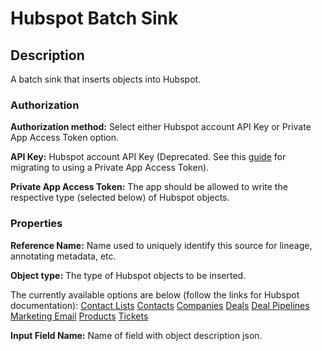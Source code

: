 # Hubspot Batch Sink
Description
-----------
A batch sink that inserts objects into Hubspot.

### Authorization

**Authorization method:** Select either Hubspot account API Key or Private App Access Token option.

**API Key:** Hubspot account API Key (Deprecated. See this [guide](https://developers.hubspot.com/docs/api/migrate-an-api-key-integration-to-a-private-app) for migrating to using a Private App Access Token).

**Private App Access Token:** The app should be allowed to write the respective type (selected below) of Hubspot objects.

### Properties

**Reference Name:** Name used to uniquely identify this source for lineage, annotating metadata, etc.

**Object type:** The type of Hubspot objects to be inserted.

The currently available options are below (follow the links for Hubspot documentation):
  [Contact Lists](https://developers.hubspot.com/docs/methods/lists/create_list)
  [Contacts](https://developers.hubspot.com/docs/methods/contacts/create_contact)
  [Companies](https://developers.hubspot.com/docs/methods/companies/create_company)
  [Deals](https://developers.hubspot.com/docs/methods/deals/create_deal)
  [Deal Pipelines](https://developers.hubspot.com/docs/methods/pipelines/create_new_pipeline)
  [Marketing Email](https://developers.hubspot.com/docs/methods/cms_email/create-a-new-marketing-email)
  [Products](https://developers.hubspot.com/docs/methods/products/create-product)
  [Tickets](https://developers.hubspot.com/docs/methods/tickets/create-ticket)
  
  
  **Input Field Name:** Name of field with object description json.
